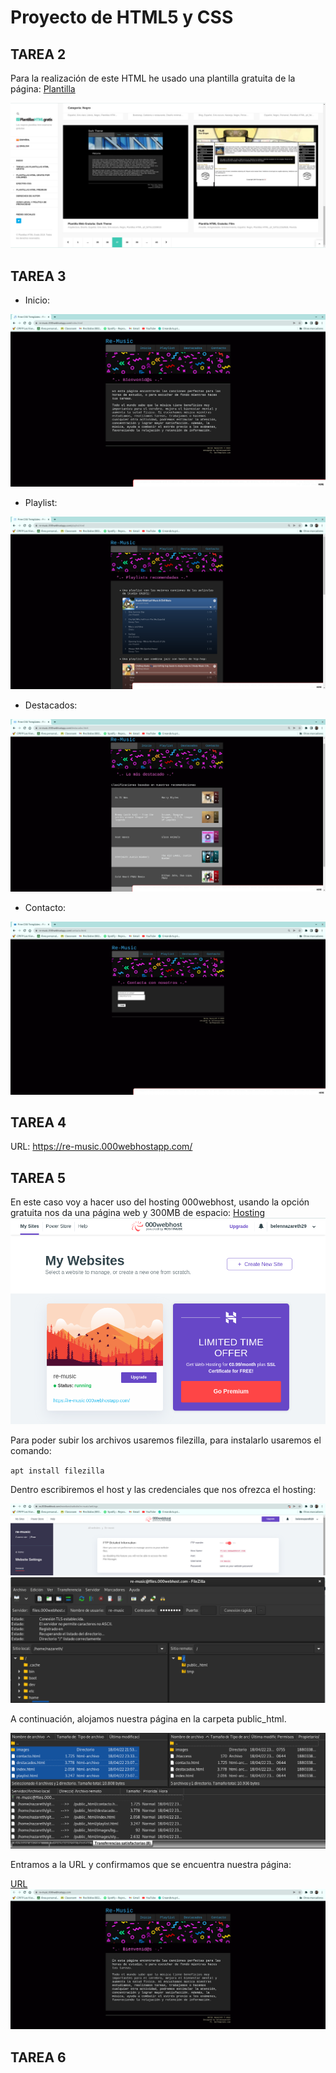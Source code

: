 # Proyecto de HTML5 y CSS

## TAREA 2

Para la realización de este HTML he usado una plantilla gratuita de la página: [Plantilla](https://plantillashtmlgratis.com/categoria-plantillas/plantillas-html/page/115/)

![Plantilla](./screenshots/Plantilla1.png)

## TAREA 3

- Inicio:

![Inicio](./screenshots/inicio.png)

- Playlist:

![Playlist](./screenshots/playlist.png)

- Destacados:

![Destacados](./screenshots/destacados.png)

- Contacto:

![Contacto](./screenshots/contactos.png)

## TAREA 4

URL: https://re-music.000webhostapp.com/

## TAREA 5

En este caso voy a hacer uso del hosting 000webhost, usando la opción gratuita nos da una página web y 300MB de espacio:
 [Hosting](https://es.000webhost.com/)
![Host](./screenshots/000webhost.png)

Para poder subir los archivos usaremos filezilla, para instalarlo usaremos el comando:

`apt install filezilla`

Dentro escribiremos el host y las credenciales que nos ofrezca el hosting:

![FTP](./screenshots/ftp_detail.png)
![Filezilla](./screenshots/filezilla.png)

A continuación, alojamos nuestra página en la carpeta public_html.

![Transferencia](./screenshots/transferencia.png)

Entramos a la URL y confirmamos que se encuentra nuestra página:

[URL](https://re-music.000webhostapp.com/)
![URL](./screenshots/url.png)

## TAREA 6

